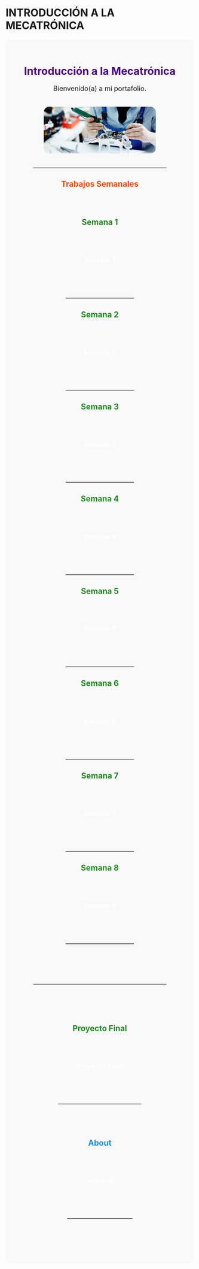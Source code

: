 # INTRODUCCIÓN A LA MECATRÓNICA
<!-- Portada de Portafolio Karen Pastrana -->
<div align="center" style="background-color:#f9f9f9; padding: 30px; border-radius: 15px;">

  <h1 style="color:#4b0082;">Introducción a la Mecatrónica</h1>
  <p style="font-size:18px;">Bienvenido(a) a mi portafolio.</p>
  
  <!-- Imagen de portada -->
  <img src="../../assets/imgs/F1.jpg" alt="Portada" width="300" style="border-radius:15px; margin:20px 0;">

  <hr style="border:1px solid #ccc; width:80%;">

  <!-- Trabajos Semanales -->
  <h2 style="color:#ff4500;">Trabajos Semanales</h2>
  <div style="display:flex; flex-wrap:wrap; justify-content:center; gap:15px;">

 <!-- Semana 1 -->
 <div align="center" style="background-color:#f9f9f9; padding: 30px; border-radius: 15px;">

  <h2 style="color:#228b22;">Semana 1</h2>
  <a href="https://karenpastrana.github.io/PORTAFOLIO/INTRODUCCION_A_LA_MECATRONICA/SEMANA1/" style="display:inline-block; background-image:url('../../assets/imgs/FW1.jpg'); background-size:cover; background-position:center; color:white; text-decoration:none; padding:50px 60px; border-radius:15px; font-weight:bold; font-size:18px; margin:10px;">Semana 1</a>

  <hr style="border:1px solid #ccc; width:80%; margin:30px 0;">
 <!-- Semana 2 -->
  <h2 style="color:#228b22;">Semana 2</h2>
  <a href="https://karenpastrana.github.io/PORTAFOLIO/INTRODUCCION_A_LA_MECATRONICA/SEMANA2/" style="display:inline-block; background-image:url('../../assets/imgs/FW2.jpg'); background-size:cover; background-position:center; color:white; text-decoration:none; padding:50px 60px; border-radius:15px; font-weight:bold; font-size:18px; margin:10px;">Semana 2</a>

  <hr style="border:1px solid #ccc; width:80%; margin:30px 0;">
 <!-- Semana 3 -->
  <h2 style="color:#228b22;">Semana 3</h2>
  <a href="https://karenpastrana.github.io/PORTAFOLIO/INTRODUCCION_A_LA_MECATRONICA/SEMANA3/" style="display:inline-block; background-image:url('../../assets/imgs/FW3.jpeg'); background-size:cover; background-position:center; color:white; text-decoration:none; padding:50px 60px; border-radius:15px; font-weight:bold; font-size:18px; margin:10px;">Semana 3</a>

  <hr style="border:1px solid #ccc; width:80%; margin:30px 0;">
 <!-- Semana 4 -->
  <h2 style="color:#228b22;">Semana 4</h2>
  <a href="https://karenpastrana.github.io/PORTAFOLIO/INTRODUCCION_A_LA_MECATRONICA/SEMANA4/" style="display:inline-block; background-image:url('../../assets/imgs/FW4.png'); background-size:cover; background-position:center; color:white; text-decoration:none; padding:50px 60px; border-radius:15px; font-weight:bold; font-size:18px; margin:10px;">Semana 4</a>

  <hr style="border:1px solid #ccc; width:80%; margin:30px 0;">
 <!-- Semana 5 -->
  <h2 style="color:#228b22;">Semana 5</h2>
  <a href="https://karenpastrana.github.io/PORTAFOLIO/INTRODUCCION_A_LA_MECATRONICA/SEMANA5/" style="display:inline-block; background-image:url('../../assets/imgs/FW5.png'); background-size:cover; background-position:center; color:white; text-decoration:none; padding:50px 60px; border-radius:15px; font-weight:bold; font-size:18px; margin:10px;">Semana 5</a>

  <hr style="border:1px solid #ccc; width:80%; margin:30px 0;">
 <!-- Semana 6 -->
  <h2 style="color:#228b22;">Semana 6</h2>
  <a href="https://karenpastrana.github.io/PORTAFOLIO/INTRODUCCION_A_LA_MECATRONICA/SEMANA6/" style="display:inline-block; background-image:url('../../assets/imgs/FW6.png'); background-size:cover; background-position:center; color:white; text-decoration:none; padding:50px 60px; border-radius:15px; font-weight:bold; font-size:18px; margin:10px;">Semana 6</a>

  <hr style="border:1px solid #ccc; width:80%; margin:30px 0;">
 <!-- Semana 7 -->
  <h2 style="color:#228b22;">Semana 7</h2>
  <a href="https://karenpastrana.github.io/PORTAFOLIO/INTRODUCCION_A_LA_MECATRONICA/SEMANA7/" style="display:inline-block; background-image:url('../../assets/imgs/FW7.jpg'); background-size:cover; background-position:center; color:white; text-decoration:none; padding:50px 60px; border-radius:15px; font-weight:bold; font-size:18px; margin:10px;">Semana 7</a>

  <hr style="border:1px solid #ccc; width:80%; margin:30px 0;">
 <!-- Semana 8 -->
  <h2 style="color:#228b22;">Semana 8</h2>
  <a href="https://karenpastrana.github.io/PORTAFOLIO/INTRODUCCION_A_LA_MECATRONICA/SEMANA8/" style="display:inline-block; background-image:url('../../assets/imgs/FW8.jpg'); background-size:cover; background-position:center; color:white; text-decoration:none; padding:50px 60px; border-radius:15px; font-weight:bold; font-size:18px; margin:10px;">Semana 8</a>

  <hr style="border:1px solid #ccc; width:80%; margin:30px 0;">
  </div>

  <hr style="border:1px solid #ccc; width:80%; margin:30px 0;">

  <!-- Proyecto Final -->
  <div align="center" style="background-color:#f9f9f9; padding: 30px; border-radius: 15px;">

  <h2 style="color:#228b22;">Proyecto Final</h2>
  <a href="https://karenpastrana.github.io/PORTAFOLIO/INTRODUCCION_A_LA_MECATRONICA/PROYECTO/" style="display:inline-block; background-image:url('assets/imgs/proyecto-bg.png'); background-size:cover; background-position:center; color:white; text-decoration:none; padding:50px 60px; border-radius:15px; font-weight:bold; font-size:18px; margin:10px;">Proyecto Final</a>

  <hr style="border:1px solid #ccc; width:80%; margin:30px 0;">

  <!-- About -->
  <div align="center" style="background-color:#f9f9f9; padding: 30px; border-radius: 15px;">

  <h2 style="color:#1e90ff;">About</h2>
  <a href="https://karenpastrana.github.io/PORTAFOLIO/INTRODUCCION_A_LA_MECATRONICA/2_ABOUT/" style="display:inline-block; background-image:url('assets/imgs/about-bg.png'); background-size:cover; background-position:center; color:white; text-decoration:none; padding:50px 60px; border-radius:15px; font-weight:bold; font-size:18px; margin:10px;">Sobre mí</a>

  <hr style="border:1px solid #ccc; width:80%; margin:30px 0;">

</div>

